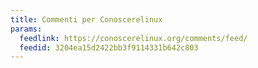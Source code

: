 ```yaml
---
title: Commenti per Conoscerelinux
params:
  feedlink: https://conoscerelinux.org/comments/feed/
  feedid: 3204ea15d2422bb3f9114331b642c803
---
```

